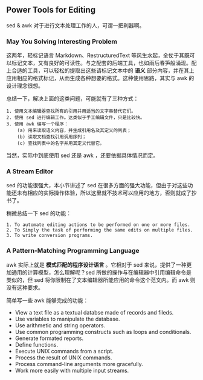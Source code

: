 ## Power Tools for Editing
sed & awk 对于进行文本处理工作的人，可谓一把利器啊。

### May You Solving Interesting Problem
这两年，轻标记语言 Markdown、RestructuredText 等风生水起，全仗于其既可以标记文本，又有良好的可读性。与之配套的后端工具，也如雨后春笋般涌现。配上合适的工具，可以轻松的提取出这些请标记文本中的 **语义** 部分内容，并在其上应用相应的格式标记，从而生成各种想要的格式。这种使用思路，其实与 awk 的设计理念很想。

总结一下，解决上面的这类问题，可能就有了三种方式：

    1. 使用文本编辑器查找所有的引用并用适当的文字串替代它们。
    2. 使用 sed 进行编辑工作。这类似于手工编辑文件，只是比较快。
    3. 使用 awk 编写一个程序：
        (a) 用来读取语义内容，并生成引用名及其定义的列表；
        (b) 读取文档查找引用调用序列；
        (c) 查找列表中的名字并用其定义代替它。

当然，实际中到底使用 sed 还是 awk ，还要依据具体情况而定。

### A Stream Editor
sed 的功能很强大，本小节讲述了 sed 在很多方面的强大功能，但由于对这些功能还未有相应的实际操作体验，所以这里就不技术可以应用的地方，否则就成了抄书了。

稍微总结一下 sed 的功能：

    1. To automate editing actions to be performed on one or more files.
    2. To Simply the task of performing the same edits on multiple files.
    3. To write conversion programs.

### A Pattern-Matching Programming Language
awk 实际上就是 **模式匹配的程序设计语言** 。它相对于 sed 来说，提供了一种更加通用的计算模型，怎么理解呢？sed 所做的操作与在编辑器中引用编辑命令是类似的，但 sed 将你限制在了文本编辑器所能应用的命令这个范文内。而 awk 则没有这种要求。

简单写一些 awk 能够完成的功能：

 * View a text file as a textual databse made of records and fileds.
 * Use variables to manipulate the database.
 * Use arithmetic and string operators.
 * Use common programming constructs such as loops and conditionals.
 * Generate formated reports.
 * Define functions.
 * Execute UNIX commands from a script.
 * Process the result of UNIX commands.
 * Process command-line arguments more gracefully.
 * Work more easily with multiple input streams.

